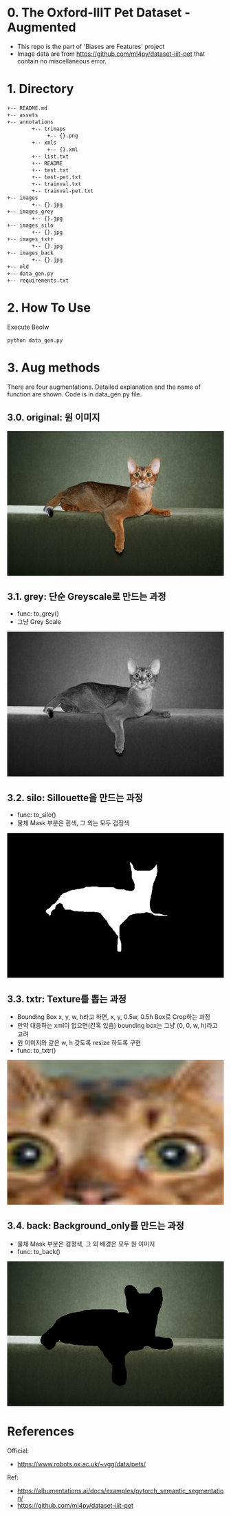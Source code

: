 # 0. The Oxford-IIIT Pet Dataset - Augmented
- This repo is the part of 'Biases are Features' project
- Image data are from https://github.com/ml4py/dataset-iiit-pet that contain no miscellaneous error.

# 1. Directory

```
+-- README.md
+-- assets
+-- annotations
        +-- trimaps
             +-- {}.png
        +-- xmls
             +-- {}.xml
        +-- list.txt
        +-- README
        +-- test.txt
        +-- test-pet.txt
        +-- trainval.txt
        +-- trainval-pet.txt
+-- images
        +-- {}.jpg
+-- images_grey 
        +-- {}.jpg
+-- images_silo 
        +-- {}.jpg
+-- images_txtr 
        +-- {}.jpg
+-- images_back
        +-- {}.jpg
+-- old
+-- data_gen.py
+-- requirements.txt
```

# 2. How To Use
Execute Beolw

```
python data_gen.py
```

# 3. Aug methods
There are four augmentations. Detailed explanation and the name of function are shown. Code is in data_gen.py file.


## 3.0. original: 원 이미지<br>

![](/assets/sample_original.jpg)

## 3.1. grey: 단순 Greyscale로 만드는 과정
  - func: to_grey()
  - 그냥 Grey Scale <br>

![](/assets/sample_grey.jpg) <br>

## 3.2. silo: Sillouette을 만드는 과정
  - func: to_silo()
  - 물체 Mask 부분은 흰색, 그 외는 모두 검정색 <br>

![](/assets/sample_silo.jpg) <br>

## 3.3. txtr: Texture를 뽑는 과정
  - Bounding Box x, y, w, h라고 하면, x, y, 0.5w, 0.5h Box로 Crop하는 과정
  - 만약 대응하는 xml이 없으면(간혹 있음) bounding box는 그냥 (0, 0, w, h)라고 고려
  - 원 이미지와 같은 w, h 갖도록 resize 하도록 구현
  - func: to_txtr()  <br>

![](/assets/sample_txtr.jpg)<br>


## 3.4. back: Background_only를 만드는 과정
  - 물체 Mask 부분은 검정색, 그 외 배경은 모두 원 이미지
  - func: to_back() <br>

![](/assets/sample_back.jpg) <br>


# References
Official: 
- https://www.robots.ox.ac.uk/~vgg/data/pets/ 
  
Ref:
- https://albumentations.ai/docs/examples/pytorch_semantic_segmentation/
- https://github.com/ml4py/dataset-iiit-pet